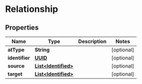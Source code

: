 

# Relationship

## Properties

Name | Type | Description | Notes
------------ | ------------- | ------------- | -------------
**atType** | **String** |  |  [optional]
**identifier** | [**UUID**](UUID.md) |  |  [optional]
**source** | [**List&lt;Identified&gt;**](Identified.md) |  |  [optional]
**target** | [**List&lt;Identified&gt;**](Identified.md) |  |  [optional]



